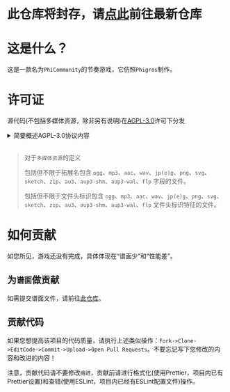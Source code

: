 # 此仓库将封存，请[点此](https://github.com/HanHan233/PhiCommunity)前往最新仓库

# 这是什么？
这是一款名为`PhiCommunity`的节奏游戏，它仿照`Phigros`制作。
# 许可证

源代码(不包括多媒体资源，除非另有说明)在[AGPL-3.0](https://www.gnu.org/licenses/agpl-3.0.html)许可下分发

<details>
<summary>简要概述AGPL-3.0协议内容</summary>

GNU Affero 通用公共许可证 v3.0

这种最强大的 Copyleft 许可的许可取决于提供许可作品和修改的完整源代码，其中包括在同一许可下使用许可作品的大型作品。 必须保留版权和许可声明。 贡献者明确授予专利权。 当修改版本用于通过网络提供服务时，必须提供修改版本的完整源代码。

您获得的权限:
 - 商业用途
 - 修改
 - 分发
 - 专利使用
 - 私人使用

您将被此许可证限制:
 - 责任
 - 保障

再创作所需的条件:
 - 包含许可和版权声明
 - 标明修改的内容
 - 同样保持开源
 - 作为网络服务使用视为分发
 - 使用相同的许可证(AGPL-3.0)


</details>
<br >

>对于`多媒体资源`的定义
>
>包括但不限于拓展名包含 `ogg`、`mp3`、`aac`、`wav`、`jp(e)g`、`png`、`svg`、`sketch`、`zip`、`au3`、`aup3-shm`、`aup3-wal`、`flp` 字段的文件。
>
>包括但不限于文件头标识包含 `ogg`、`mp3`、`aac`、`wav`、`jp(e)g`、`png`、`svg`、`sketch`、`zip`、`au3`、`aup3-shm`、`aup3-wal`、`flp` 文件头标识特征的文件。

# 如何贡献
如您所见，游戏还没有完成，具体体现在“谱面少”和“性能差”。
## 为`谱面`做贡献

如需提交谱面文件，请前往[此仓库](https://github.com/HanHan233/PhiCommunity-Charts-Repo)。

## 贡献代码

如果您想提高该项目的代码质量，请执行上述类似操作：`Fork->Clone->EditCode->Commit->Upload->Open Pull Requests`。不要忘记写下您修改的内容和改进的内容！

注意，贡献代码请不要修改`缩进`，贡献前请进行格式化(使用Prettier，项目内已有Prettier设置)和查错(使用ESLint，项目内已经有ESLint配置文件)操作。
